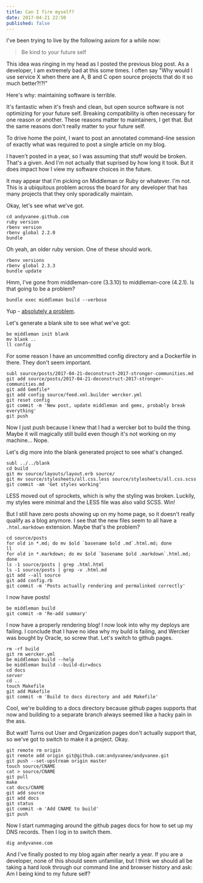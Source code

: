 ```yaml
---
title: Can I fire myself?
date: 2017-04-21 22:50
published: false
---
```


I've been trying to live by the following axiom for a while now:

> Be kind to your future self

This idea was ringing in my head as I posted the previous blog post. As a
developer, I am extremely bad at this some times. I often say "Why would I use
service X when there are A, B and C open source projects that do it so much
better?!?!"

Here's why: maintaining software is terrible.

It's fantastic when it's fresh and clean, but open source software is not
optimizing for your future self. Breaking compatibility is often necessary for
one reason or another. These reasons matter to maintainers, I get that. But the
same reasons don't really matter to your future self.

To drive home the point, I want to post an annotated command-line session of
exactly what was required to post a single article on my blog.

I haven't posted in a year, so I was assuming that stuff would be broken. That's
a given. And I'm not actually that suprised by how long it took. But it does
impact how I view my software choices in the future.

It may appear that I'm picking on Middleman or Ruby or whatever. I'm not. This
is a ubiquitous problem across the board for any developer that has many
projects that they only sporadically maintain.

Okay, let's see what we've got.

```
cd andyvanee.github.com
ruby version
rbenv version
rbenv global 2.2.0
bundle
```

Oh yeah, an older ruby version. One of these should work.

```
rbenv versions
rbenv global 2.3.3
bundle update
```

Hmm, I've gone from middleman-core (3.3.10) to middleman-core (4.2.1). Is that
going to be a problem?

```
bundle exec middleman build --verbose
```

Yup - [absolutely a problem](https://github.com/middleman/middleman-sprockets/blob/master/docs/upgrade-3-to-4.md).

Let's generate a blank site to see what we've got:

```
be middleman init blank
mv blank ..
ll config
```

For some reason I have an uncommitted config directory and a Dockerfile in
there. They don't seem important.

```
subl source/posts/2017-04-21-deconstruct-2017-stronger-communities.md
git add source/posts/2017-04-21-deconstruct-2017-stronger-communities.md
git add Gemfile*
git add config source/feed.xml.builder wercker.yml
git reset config
git commit -m 'New post, update middleman and gems, probably break everything'
git push
```

Now I just push because I knew that I had a wercker bot to build the thing.
Maybe it will magically still build even though it's not working on my
machine... Nope.

Let's dig more into the blank generated project to see what's changed.

```
subl ../../blank
cd build
git mv source/layouts/layout.erb source/
git mv source/stylesheets/all.css.less source/stylesheets/all.css.scss
git commit -am 'Get styles working'
```

LESS moved out of sprockets, which is why the styling was broken. Luckily, my
styles were minimal and the LESS file was also valid SCSS. Win!

But I still have zero posts showing up on my home page, so it doesn't really
qualify as a blog anymore. I see that the new files seem to all have a
`.html.markdown` extension. Maybe that's the problem?

```
cd source/posts
for old in *.md; do mv $old `basename $old .md`.html.md; done
ll
for old in *.markdown; do mv $old `basename $old .markdown`.html.md; done
ls -1 source/posts | grep .html.html
ls -1 source/posts | grep -v .html.md
git add --all source
git add config.rb
git commit -m 'Posts actually rendering and permalinked correctly'
```

I now have posts!

```
be middleman build
git commit -m 'Re-add summary'
```

I now have a properly rendering blog! I now look into why my deploys are failing.
I conclude that I have no idea why my build is failing, and Wercker was bought
by Oracle, so screw that. Let's switch to github pages.

```
rm -rf build
git rm wercker.yml
be middleman build --help
be middleman build --build-dir=docs
cd docs
server
cd ..
touch Makefile
git add Makefile
git commit -m 'Build to docs directory and add Makefile'
```

Cool, we're building to a docs directory because github pages supports that
now and building to a separate branch always seemed like a hacky pain in the
ass.

But wait! Turns out User and Organization pages don't actually support that, so
we've got to switch to make it a project. Okay.

```
git remote rm origin
git remote add origin git@github.com:andyvanee/andyvanee.git
git push --set-upstream origin master
touch source/CNAME
cat > source/CNAME
git pull
make
cat docs/CNAME
git add source
git add docs
git status
git commit -m 'Add CNAME to build'
git push
```

Now I start rummaging around the github pages docs for how to set up my DNS
records. Then I log in to switch them.

```
dig andyvanee.com
```

And I've finally posted to my blog again after nearly a year. If you are a
developer, none of this should seem unfamiliar, but I think we should all be
taking a hard look through our command line and browser history and ask:
Am I being kind to my future self?
